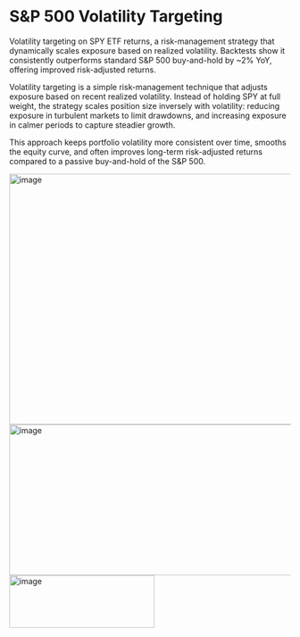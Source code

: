 # S&P 500 Volatility Targeting
Volatility targeting on SPY ETF returns, a risk-management strategy that dynamically scales exposure based on realized volatility. Backtests show it consistently outperforms standard S&amp;P 500 buy-and-hold by ~2% YoY, offering improved risk-adjusted returns.


Volatility targeting is a simple risk-management technique that adjusts exposure based on recent realized volatility. Instead of holding SPY at full weight, the strategy scales position size inversely with volatility: reducing exposure in turbulent markets to limit drawdowns, and increasing exposure in calmer periods to capture steadier growth.

This approach keeps portfolio volatility more consistent over time, smooths the equity curve, and often improves long-term risk-adjusted returns compared to a passive buy-and-hold of the S&P 500.

<img width="1037" height="449" alt="image" src="https://github.com/user-attachments/assets/884d6a10-ebc6-4f28-9151-fe647507a212" />

<img width="1037" height="270" alt="image" src="https://github.com/user-attachments/assets/dcf93a62-9a0d-49d4-b2db-5f771226e3fd" />

<img width="260" height="94" alt="image" src="https://github.com/user-attachments/assets/2b03d061-d028-487e-96c2-1b9880e50bf9" />

